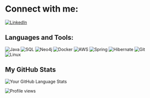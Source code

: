 # Connect with me:
[![LinkedIn](https://img.shields.io/badge/LinkedIn-Connect-blue)](www.linkedin.com/in/dipesh-parwani-0500a215a)

## Languages and Tools:
![Java](https://img.shields.io/badge/-Java-red?style=flat&logo=java&logoColor=white)
![SQL](https://img.shields.io/badge/-SQL-blue?style=flat&logo=mysql&logoColor=white)
![Neo4j](https://img.shields.io/badge/-Neo4j-green?style=flat&logo=neo4j&logoColor=white)
![Docker](https://img.shields.io/badge/-Docker-0db7ed?style=flat&logo=docker&logoColor=white)
![AWS](https://img.shields.io/badge/-AWS-orange?style=flat&logo=amazon-aws&logoColor=white)
![Spring](https://img.shields.io/badge/-Spring-black?style=flat&logo=spring&logoColor=green)
![Hibernate](https://img.shields.io/badge/-Hibernate-59666C?style=flat&logo=hibernate&logoColor=white)
![Git](https://img.shields.io/badge/-Git-black?style=flat&logo=git&logoColor=white)
![Linux](https://img.shields.io/badge/-Linux-FCC624?style=flat&logo=linux&logoColor=black)



## My GitHub Stats
![Your GitHub Language Stats](https://github-readme-stats.vercel.app/api/top-langs/?username=grand1nqu1s1tor&langs_count=5&theme=tokyonight)

![Profile views](https://komarev.com/ghpvc/?username=grand1nqu1s1tor&style=flat)

<!--
**grand1nqu1s1tor/grand1nqu1s1tor** is a ✨ _special_ ✨ repository because its `README.md` (this file) appears on your GitHub profile.

Here are some ideas to get you started:

- 🔭 I’m currently working on ...
- 🌱 I’m currently learning ...
- 👯 I’m looking to collaborate on ...
- 🤔 I’m looking for help with ...
- 💬 Ask me about ...
- 📫 How to reach me: ...
- 😄 Pronouns: ...
- ⚡ Fun fact: ...
-->


